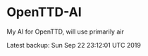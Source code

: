 # OpenTTD-AI
My AI for OpenTTD, will use primarily air

Latest backup: Sun Sep 22 23:12:01 UTC 2019
